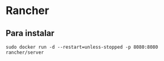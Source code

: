 # Rancher
## Para instalar
`sudo docker run -d --restart=unless-stopped -p 8080:8080 rancher/server`